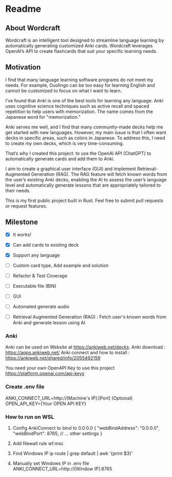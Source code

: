 # Readme

## About Wordcraft

Wordcraft is an intelligent tool designed to streamline language learning by automatically generating customized Anki cards. Wordcraft leverages OpenAI’s API to create flashcards that suit your specific learning needs.

## Motivation

I find that many language learning software programs do not meet my needs. For example, Duolingo can be too easy for learning English and cannot be customized to focus on what I want to learn.

I’ve found that Anki is one of the best tools for learning any language. Anki uses cognitive science techniques such as active recall and spaced repetition to help users with memorization. The name comes from the Japanese word for "memorization."

Anki serves me well, and I find that many community-made decks help me get started with new languages. However, my main issue is that I often want decks in specific areas, such as colors in Japanese. To address this, I need to create my own decks, which is very time-consuming.

That’s why I created this project: to use the OpenAI API (ChatGPT) to automatically generate cards and add them to Anki.

I aim to create a graphical user interface (GUI) and implement Retrieval-Augmented Generation (RAG). The RAG feature will fetch known words from the user’s existing Anki decks, enabling the AI to assess the user’s language level and automatically generate lessons that are appropriately tailored to their needs.

This is my first public project built in Rust. Feel free to submit pull requests or request features.

## Milestone

 - [x] It works!
 - [x] Can add cards to existing deck
 - [x] Support any language
 - [ ] Custom card type, Add example and solution
 - [ ] Refactor & Test Coverage
 - [ ] Executable file (BIN)
 - [ ] GUI
 - [ ] Automated generate audio
 - [ ] Retrieval Augmented Generation (RAG) : Fetch user's known words from Anki and generate lesson using AI


### Anki

Anki can be used on Website at https://ankiweb.net/decks.
Anki download : https://apps.ankiweb.net/
Anki connect and how to install : https://ankiweb.net/shared/info/2055492159


You need your own OpenAPI Key to use this project
https://platform.openai.com/api-keys

### Create .env file

ANKI_CONNECT_URL=http://[Machine's IP]:[Port] (Optional)
OPEN_API_KEY={Your OPEN API KEY} 

### How to run on WSL

1. Config AnkiConnect to bind to 0.0.0.0
{
  "webBindAddress": "0.0.0.0",
  "webBindPort": 8765,
  // ... other settings
}

2. Add filewall rule
wf.msc

3. Find Windows IP
ip route | grep default | awk '{print $3}'

4. Manually set Windows IP in .env file
ANKI_CONNECT_URL=http://[Window IP]:8765


